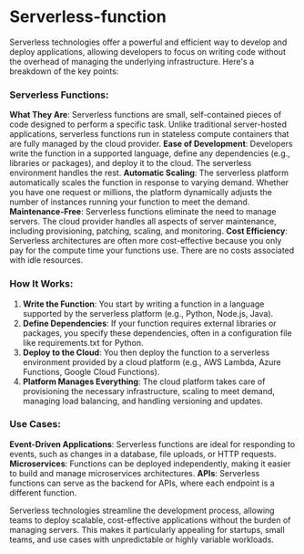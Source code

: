 # Serverless-function

Serverless technologies offer a powerful and efficient way to develop and deploy applications, allowing developers to focus on writing code without the overhead of managing the underlying infrastructure. Here's a breakdown of the key points:

### Serverless Functions:
**What They Are**: Serverless functions are small, self-contained pieces of code designed to perform a specific task. Unlike traditional server-hosted applications, serverless functions run in stateless compute containers that are fully managed by the cloud provider.
**Ease of Development**: Developers write the function in a supported language, define any dependencies (e.g., libraries or packages), and deploy it to the cloud. The serverless environment handles the rest.
**Automatic Scaling**: The serverless platform automatically scales the function in response to varying demand. Whether you have one request or millions, the platform dynamically adjusts the number of instances running your function to meet the demand.
**Maintenance-Free**: Serverless functions eliminate the need to manage servers. The cloud provider handles all aspects of server maintenance, including provisioning, patching, scaling, and monitoring.
**Cost Efficiency**: Serverless architectures are often more cost-effective because you only pay for the compute time your functions use. There are no costs associated with idle resources.

### How It Works:
1. **Write the Function**: You start by writing a function in a language supported by the serverless platform (e.g., Python, Node.js, Java).
2. **Define Dependencies**: If your function requires external libraries or packages, you specify these dependencies, often in a configuration file like requirements.txt for Python.
3. **Deploy to the Cloud**: You then deploy the function to a serverless environment provided by a cloud platform (e.g., AWS Lambda, Azure Functions, Google Cloud Functions).
4. **Platform Manages Everything**: The cloud platform takes care of provisioning the necessary infrastructure, scaling to meet demand, managing load balancing, and handling versioning and updates.

### Use Cases:
**Event-Driven Applications**: Serverless functions are ideal for responding to events, such as changes in a database, file uploads, or HTTP requests.
**Microservices**: Functions can be deployed independently, making it easier to build and manage microservices architectures.
**APIs**: Serverless functions can serve as the backend for APIs, where each endpoint is a different function.

Serverless technologies streamline the development process, allowing teams to deploy scalable, cost-effective applications without the burden of managing servers. This makes it particularly appealing for startups, small teams, and use cases with unpredictable or highly variable workloads.
